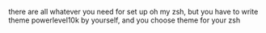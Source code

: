 there are all whatever you need for set up oh my zsh, but you have to write theme powerlevel10k by yourself, and you choose theme for your zsh